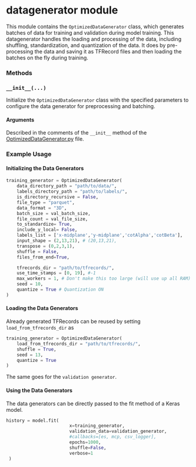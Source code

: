 # datagenerator module

This module contains the `OptimizedDataGenerator` class, which generates batches of data for training and validation during model training. This datagenerator handles the loading and processing of the data, including shuffling, standardization, and quantization of the data. It does by pre-processing the data and saving it as TFRecord files and then loading the batches on the fly during training.


### **Methods**

### `__init__(...)`

Initialize the `OptimizedDataGenerator` class with the specified parameters to configure the data generator for preprocessing and batching.

#### **Arguments**

Described in the comments of the `__init__` method of the [OptimizedDataGenerator.py](../../OptimizedDataGenerator.py) file.



### **Example Usage**


#### Initializing the Data Generators
```python
training_generator = OptimizedDataGenerator(
    data_directory_path = "path/to/data/",
    labels_directory_path = "path/to/labels/",
    is_directory_recursive = False,
    file_type = "parquet",
    data_format = "3D",
    batch_size = val_batch_size,
    file_count = val_file_size,
    to_standardize= True,
    include_y_local= False,
    labels_list = ['x-midplane','y-midplane','cotAlpha','cotBeta'],
    input_shape = (2,13,21), # (20,13,21),
    transpose = (0,2,3,1),
    shuffle = False, 
    files_from_end=True,

    tfrecords_dir = "path/to/tfrecords/",
    use_time_stamps = [0, 19], #-1
    max_workers = 1, # Don't make this too large (will use up all RAM)
    seed = 10, 
    quantize = True # Quantization ON
)

```
#### Loading the Data Generators

Already generated TFRecords can be reused by setting `load_from_tfrecords_dir` as  
```python
training_generator = OptimizedDataGenerator(
    load_from_tfrecords_dir = "path/to/tfrecords/",
    shuffle = True,
    seed = 13,
    quantize = True
)
```

The same goes for the `validation generator`. 

#### Using the Data Generators
The data generators can be directly passed to the fit method of a Keras model.

```python
history = model.fit(
                        x=training_generator,
                        validation_data=validation_generator,
                        #callbacks=[es, mcp, csv_logger],
                        epochs=1000,
                        shuffle=False,
                        verbose=1
 )
```


